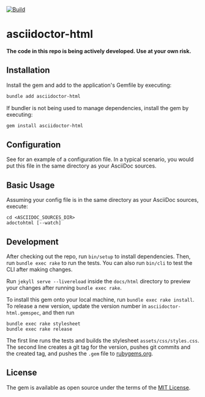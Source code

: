 [![Build](https://github.com/ravirajani/asciidoctor-html/actions/workflows/main.yml/badge.svg)](https://github.com/ravirajani/asciidoctor-html/actions/workflows/main.yml)

# asciidoctor-html

**The code in this repo is being actively developed. Use at your own risk.**

## Installation

Install the gem and add to the application's Gemfile by executing:

```bash
bundle add asciidoctor-html
```

If bundler is not being used to manage dependencies, install the gem by executing:

```bash
gem install asciidoctor-html
```
## Configuration

See [](docs/asciidoc/config.yml) for an example of a configuration file.
In a typical scenario, you would put this file in the same directory as your AsciiDoc
sources.

## Basic Usage

Assuming your config file is in the same directory as your AsciiDoc sources, execute:

```shell
cd <ASCIIDOC_SOURCES_DIR>
adoctohtml [--watch]
```

## Development

After checking out the repo, run `bin/setup` to install dependencies.
Then, run `bundle exec rake` to run the tests. You can also run `bin/cli` to test the CLI after making changes.

Run `jekyll serve --livereload` inside the `docs/html` directory to preview your changes after running `bundle exec rake`.

To install this gem onto your local machine, run `bundle exec rake install`.
To release a new version, update the version number in `asciidoctor-html.gemspec`,
and then run

```shell
bundle exec rake stylesheet
bundle exec rake release
```

The first line runs the tests and builds the stylesheet `assets/css/styles.css`.
The second line creates a git tag for the version, pushes git commits and the created tag,
and pushes the `.gem` file to [rubygems.org](https://rubygems.org).


## License

The gem is available as open source under the terms of the [MIT License](https://opensource.org/licenses/MIT).
